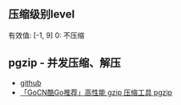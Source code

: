 ## 压缩级别level
有效值: [-1, 9]
0: 不压缩

## pgzip - 并发压缩、解压
- [github](https://github.com/klauspost/pgzip)
- [「GoCN酷Go推荐」高性能 gzip 压缩工具 pgzip](https://mp.weixin.qq.com/s/C95QcppVZ108CMTEhYRzzw)
